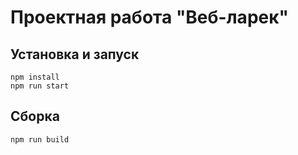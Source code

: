 # Проектная работа "Веб-ларек"

## Установка и запуск

```
npm install
npm run start
```

## Сборка

```
npm run build
```
